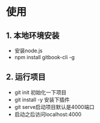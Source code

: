 # 使用

## 1. 本地环境安装
- 安装node.js
- npm install gitbook-cli -g

## 2. 运行项目
* git init 初始化一下项目
* git install -y 安装下插件
* git serve启动项目默认是4000端口
* 启动之后访问localhost:4000

